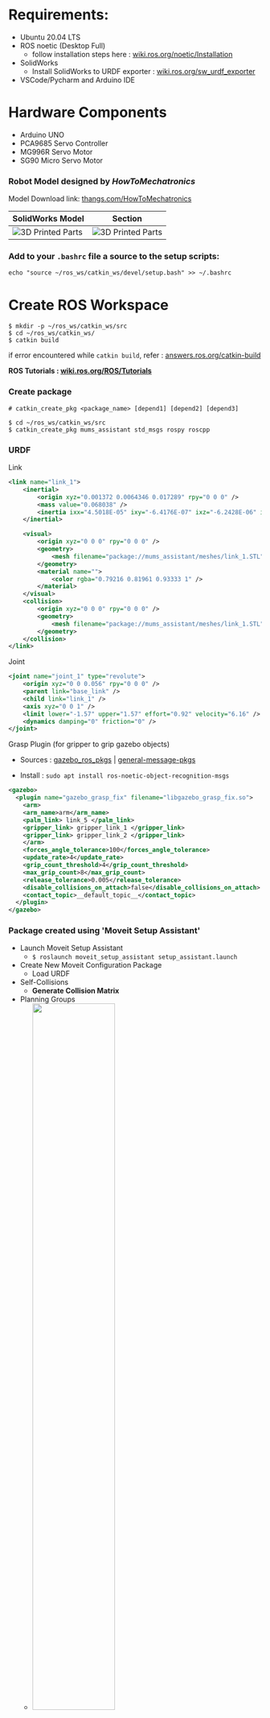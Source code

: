 # Requirements:

- Ubuntu 20.04 LTS
- ROS noetic (Desktop Full)
  - follow installation steps here : [wiki.ros.org/noetic/Installation](https://wiki.ros.org/noetic/Installation/Ubuntu)
- SolidWorks
  - Install SolidWorks to URDF exporter : [wiki.ros.org/sw_urdf_exporter](https://wiki.ros.org/sw_urdf_exporter/Tutorials/Export%20an%20Assembly)
- VSCode/Pycharm and Arduino IDE

# Hardware Components

- Arduino UNO
- PCA9685 Servo Controller
- MG996R Servo Motor
- SG90 Micro Servo Motor

### Robot Model designed by _HowToMechatronics_

Model Download link: [thangs.com/HowToMechatronics](https://thangs.com/m/38899)

| SolidWorks Model                                               | Section                                                       |
| -------------------------------------------------------------- | ------------------------------------------------------------- |
| ![3D Printed Parts](media/images/model_complete.jpeg?raw=true) | ![3D Printed Parts](media/images/model_section.jpeg?raw=true) |

### Add to your `.bashrc` file a source to the setup scripts:

```shell
echo "source ~/ros_ws/catkin_ws/devel/setup.bash" >> ~/.bashrc
```

# Create ROS Workspace

```shell
$ mkdir -p ~/ros_ws/catkin_ws/src
$ cd ~/ros_ws/catkin_ws/
$ catkin build
```

if error encountered while `catkin build`, refer : [answers.ros.org/catkin-build](https://answers.ros.org/question/353113/catkin-build-in-ubuntu-2004-noetic)

**ROS Tutorials : [wiki.ros.org/ROS/Tutorials](https://wiki.ros.org/ROS/Tutorials)**

### Create package

```shell
# catkin_create_pkg <package_name> [depend1] [depend2] [depend3]

$ cd ~/ros_ws/catkin_ws/src
$ catkin_create_pkg mums_assistant std_msgs rospy roscpp
```

### URDF

Link

```XML
<link name="link_1">
    <inertial>
        <origin xyz="0.001372 0.0064346 0.017289" rpy="0 0 0" />
        <mass value="0.068038" />
        <inertia ixx="4.5018E-05" ixy="-6.4176E-07" ixz="-6.2428E-06" iyy="5.8133E-05" iyz="-5.1777E-06" izz="5.4676E-05" />
    </inertial>

    <visual>
        <origin xyz="0 0 0" rpy="0 0 0" />
        <geometry>
            <mesh filename="package://mums_assistant/meshes/link_1.STL" />
        </geometry>
        <material name="">
            <color rgba="0.79216 0.81961 0.93333 1" />
        </material>
    </visual>
    <collision>
        <origin xyz="0 0 0" rpy="0 0 0" />
        <geometry>
            <mesh filename="package://mums_assistant/meshes/link_1.STL" />
        </geometry>
    </collision>
</link>
```

Joint

```XML
<joint name="joint_1" type="revolute">
    <origin xyz="0 0 0.056" rpy="0 0 0" />
    <parent link="base_link" />
    <child link="link_1" />
    <axis xyz="0 0 1" />
    <limit lower="-1.57" upper="1.57" effort="0.92" velocity="6.16" />
    <dynamics damping="0" friction="0" />
</joint>
```

Grasp Plugin (for gripper to grip gazebo objects)

- Sources : [gazebo_ros_pkgs](https://github.com/ros-simulation/gazebo_ros_pkgs) | [general-message-pkgs](https://github.com/JenniferBuehler/general-message-pkgs)

- Install : `sudo apt install ros-noetic-object-recognition-msgs`

```XML
<gazebo>
  <plugin name="gazebo_grasp_fix" filename="libgazebo_grasp_fix.so">
    <arm>
    <arm_name>arm</arm_name>
    <palm_link> link_5 </palm_link>
    <gripper_link> gripper_link_1 </gripper_link>
    <gripper_link> gripper_link_2 </gripper_link>
    </arm>
    <forces_angle_tolerance>100</forces_angle_tolerance>
    <update_rate>4</update_rate>
    <grip_count_threshold>4</grip_count_threshold>
    <max_grip_count>8</max_grip_count>
    <release_tolerance>0.005</release_tolerance>
    <disable_collisions_on_attach>false</disable_collisions_on_attach>
    <contact_topic>__default_topic__</contact_topic>
  </plugin>
</gazebo>
```

### Package created using 'Moveit Setup Assistant'

- Launch Moveit Setup Assistant
  - `$ roslaunch moveit_setup_assistant setup_assistant.launch`
- Create New Moveit Configuration Package
  - Load URDF
- Self-Collisions
  - **Generate Collision Matrix**
- Planning Groups
  - <img src="media/images/planning_group.png" width="60%">
- Robot Poses
  - rest pose : all arm joint angle = [0 0 0 0 0]
  - gripper_close : gripper joint = [0 0]
  - gripper_open : gripper joint = [-1 -1]
- End Effector
  - <img src="media/images/end_effector.png" width="60%">
- Controllers
  - <img src="media/images/setup_controllers.png" width="60%">
- Save package as : `mums_assistant_config`

# World

- Kitchen model in world file

```XML
<model name='kitchen'>
  <static>1</static>
    <link name='kitchen'>
      <visual name='visual'>
          <geometry>
            <mesh>
              <uri>model://Kitchen/meshes/model.dae</uri>
              <scale>0.5 0.5 0.5</scale>
            </mesh>
          </geometry>
      </visual>
      <self_collide>0</self_collide>
      <enable_wind>0</enable_wind>
      <kinematic>0</kinematic>
    </link>
  <pose>-0.804049 0.532603 0 0 0 0</pose>
</model>
```

# Simulation

- Inputs via Rviz:

  https://user-images.githubusercontent.com/42796209/156630172-7028c14f-a111-45b8-9cae-e2dcd7bb42e3.mp4

- Inputs via scripts:

  https://user-images.githubusercontent.com/42796209/156896819-e8eca598-8ca6-4e8a-9198-2fc9c192b345.mp4

- Pick and Place

  https://user-images.githubusercontent.com/42796209/159414752-d892fbff-8e31-4f61-9dca-3697fa60589c.mp4

- Mixing in bowl

  https://user-images.githubusercontent.com/42796209/159421989-e743a706-f56a-43e8-87ec-81591e630ab0.mp4

# Code

- Giving Joint angles as Input to reach specific position.

```Python
def set_joint_angles(self, arg_list_joint_angles):

    list_joint_values = self._group.get_current_joint_values()
    rospy.loginfo('\033[94m' + ">>> Current Joint Values:" + '\033[0m')
    rospy.loginfo(list_joint_values)

    self._group.set_joint_value_target(arg_list_joint_angles)
    self._group.plan()
    flag_plan = self._group.go(wait=True)

    if (flag_plan == True):
        rospy.loginfo(
            '\033[94m' + ">>> set_joint_angles() Success" + '\033[0m')
    else:
        rospy.logerr(
            '\033[94m' + ">>> set_joint_angles() Failed." + '\033[0m')

    return flag_plan
```

# Ros-serial

Follow : [wiki.ros.org/rosserial_arduino](https://wiki.ros.org/rosserial_arduino/Tutorials/Arduino%20IDE%20Setup)

---

# 3D Printing Parts

| 1                                                           | 2                                                           | 3                                                           |
| ----------------------------------------------------------- | ----------------------------------------------------------- | ----------------------------------------------------------- |
| ![3D Printed Parts](media/images/3d_printed_2.jpg?raw=true) | ![3D Printed Parts](media/images/3d_printed_3.jpg?raw=true) | ![3D Printed Parts](media/images/3d_printed_4.jpg?raw=true) |

---

# Commands for terminal

```shell
$ source devel/setup.bash
$ roscore
$ rosrun rosserial_python serial_node.py _port:=/dev/ttyUSB0 _baud:=115200
$ roslaunch mums_assistant test.launch
$ rosrun mums_assistant testcode.py
$ rosrun mums_assistant joint_servo_publisher_test.py
$ rosrun mums_assistant joint_servo_subscriber_test.py
$ rosrun mums_assistant pick_place_cube.py
$ rosrun mums_assistant mixing_bowl.py <no. of rotation>
```

( if Gazebo dies use this: `killall gzserver and killall gzclient` )
